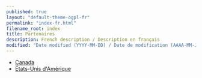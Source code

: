 ```yaml
---
published: true
layout: "default-theme-ogpl-fr"
permalink: "index-fr.html"
filename_root: index
title: Partenaires
description: French description / Description en français
modified: "Date modified (YYYY-MM-DD) / Date de modification (AAAA-MM-JJ)"
---
```


* [Canada](canada-fr.html)
* [États-Unis d'Amérique](usa-fr.html)
